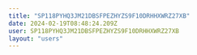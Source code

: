 ```yaml
---
title: "SP118PYHQ3JM21DBSFPEZHYZS9F10DRHHXWRZ27XB"
date: 2024-02-19T08:48:24.209Z
user: SP118PYHQ3JM21DBSFPEZHYZS9F10DRHHXWRZ27XB
layout: "users"
---
```

    